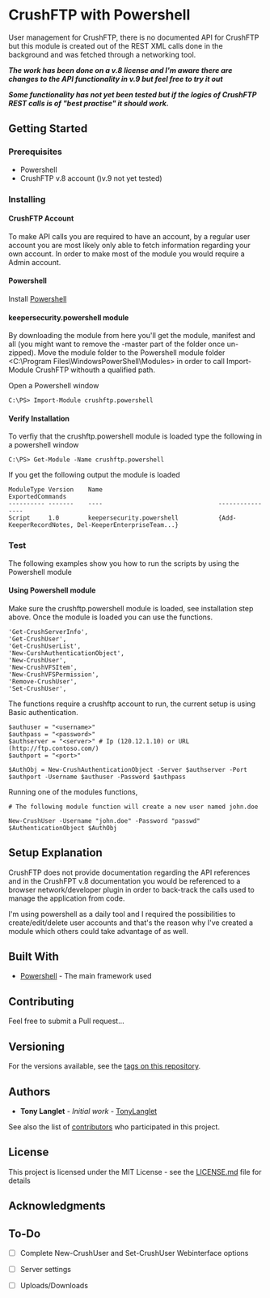 # CrushFTP with Powershell
User management for CrushFTP, there is no documented API for CrushFTP but this module is created out of the REST XML calls done in the background and was fetched through a networking tool.

**_The work has been done on a v.8 license and I'm aware there are changes to the API functionality in v.9 but feel free to try it out_**

**_Some functionality has not yet been tested but if the logics of CrushFTP REST calls is of "best practise" it should work._** 

## Getting Started

### Prerequisites
* Powershell
* CrushFTP v.8 account ()v.9 not yet tested)

### Installing

#### CrushFTP Account
To make API calls you are required to have an account, by a regular user account you are most likely only able to fetch information regarding your own account. In order to make most of the module you would require a Admin account. 

#### Powershell
Install [Powershell](https://docs.microsoft.com/en-us/powershell/scripting/install/installing-windows-powershell?view=powershell-6)

#### keepersecurity.powershell module
By downloading the module from here you'll get the module, manifest and all (you might want to remove the -master part of the folder once un-zipped). Move the module folder to the Powershell module folder <C:\Program Files\WindowsPowerShell\Modules\> in order to call Import-Module CrushFTP withouth a qualified path.
  
Open a Powershell window
 ```
 C:\PS> Import-Module crushftp.powershell 
 ```

#### Verify Installation 

To verfiy that the crushftp.powershell module is loaded type the following in a powershell window
 ```
 C:\PS> Get-Module -Name crushftp.powershell
 ```
 If you get the following output the module is loaded
 ```
 ModuleType Version    Name                                ExportedCommands                                                       
 ---------- -------    ----                                ----------------                                                   
 Script     1.0        keepersecurity.powershell           {Add-KeeperRecordNotes, Del-KeeperEnterpriseTeam...} 
 ```  
### Test

The following examples show you how to run the scripts by using the Powershell module

#### Using Powershell module

Make sure the crushftp.powershell module is loaded, see installation step above. Once the module is loaded you can use the functions.
```
'Get-CrushServerInfo', 
'Get-CrushUser', 
'Get-CrushUserList',
'New-CurshAuthenticationObject',
'New-CrushUser',
'New-CrushVFSItem',
'New-CrushVFSPermission',
'Remove-CrushUser',
'Set-CrushUser',
```   
   
The functions require a crushftp account to run, the current setup is using Basic authentication.
``` 
$authuser = "<username>"
$authpass = "<password>"
$authserver = "<server>" # Ip (120.12.1.10) or URL (http://ftp.contoso.com/)
$authport = "<port>" 

$AuthObj = New-CrushAuthenticationObject -Server $authserver -Port $authport -Username $authuser -Password $authpass
``` 
Running one of the modules functions,
```
# The following module function will create a new user named john.doe  

New-CrushUser -Username "john.doe" -Password "passwd" $AuthenticationObject $AuthObj
``` 
## Setup Explanation

CrushFTP does not provide documentation regarding the API references and in the CrushFPT v.8 documentation you would be referenced to a browser network/developer plugin in order to back-track the calls used to manage the application from code.

I'm using powershell as a daily tool and I required the possibilities to create/edit/delete user accounts and that's the reason why I've created a module which others could take advantage of as well. 

## Built With

* [Powershell](https://docs.microsoft.com/en-us/powershell/scripting/getting-started/getting-started-with-windows-powershell?view=powershell-6) - The main framework used

## Contributing

Feel free to submit a Pull request...

## Versioning

For the versions available, see the [tags on this repository](https://github.com/tonylanglet/keepersecurity.powershell/tags). 

## Authors

* **Tony Langlet** - *Initial work* - [TonyLanglet](https://github.com/tonylanglet)

See also the list of [contributors](https://github.com/tonylanglet/keepersecurity.powershell/contributors) who participated in this project.

## License

This project is licensed under the MIT License - see the [LICENSE.md](LICENSE.md) file for details

## Acknowledgments


## To-Do
- [ ] Complete New-CrushUser and Set-CrushUser Webinterface options
- [ ] Server settings 
- [ ] Uploads/Downloads

